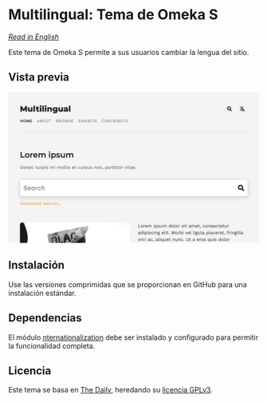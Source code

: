 # Multilingual: Tema de Omeka S

*[Read in English](README.md)*

Este tema de Omeka S permite a sus usuarios cambiar la lengua del sitio.

## Vista previa

![Una captura de pantalla del tema en acción](theme.jpg)

## Instalación

Use las versiones comprimidas que se proporcionan en GitHub para una instalación estándar.

## Dependencias

El módulo [nternationalization](https://github.com/Daniel-KM/Omeka-S-module-Internationalisation) debe ser instalado y configurado para permitir la funcionalidad completa.

## Licencia

Este tema se basa en [The Daily](https://github.com/omeka-s-themes/thedaily), heredando su [licencia GPLv3](LICENSE).
